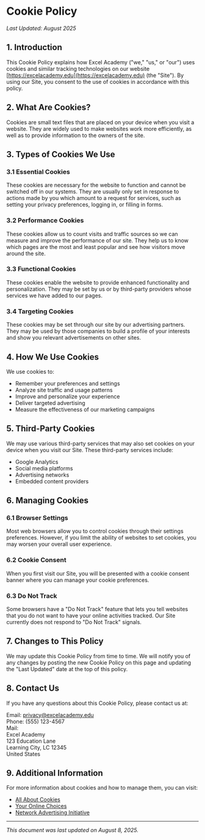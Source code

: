 # Cookie Policy

*Last Updated: August 2025*

## 1. Introduction

This Cookie Policy explains how Excel Academy ("we," "us," or "our") uses cookies and similar tracking technologies on our website [https://excelacademy.edu](https://excelacademy.edu) (the "Site"). By using our Site, you consent to the use of cookies in accordance with this policy.

## 2. What Are Cookies?

Cookies are small text files that are placed on your device when you visit a website. They are widely used to make websites work more efficiently, as well as to provide information to the owners of the site.

## 3. Types of Cookies We Use

### 3.1 Essential Cookies
These cookies are necessary for the website to function and cannot be switched off in our systems. They are usually only set in response to actions made by you which amount to a request for services, such as setting your privacy preferences, logging in, or filling in forms.

### 3.2 Performance Cookies
These cookies allow us to count visits and traffic sources so we can measure and improve the performance of our site. They help us to know which pages are the most and least popular and see how visitors move around the site.

### 3.3 Functional Cookies
These cookies enable the website to provide enhanced functionality and personalization. They may be set by us or by third-party providers whose services we have added to our pages.

### 3.4 Targeting Cookies
These cookies may be set through our site by our advertising partners. They may be used by those companies to build a profile of your interests and show you relevant advertisements on other sites.

## 4. How We Use Cookies

We use cookies to:
- Remember your preferences and settings
- Analyze site traffic and usage patterns
- Improve and personalize your experience
- Deliver targeted advertising
- Measure the effectiveness of our marketing campaigns

## 5. Third-Party Cookies

We may use various third-party services that may also set cookies on your device when you visit our Site. These third-party services include:

- Google Analytics
- Social media platforms
- Advertising networks
- Embedded content providers

## 6. Managing Cookies

### 6.1 Browser Settings
Most web browsers allow you to control cookies through their settings preferences. However, if you limit the ability of websites to set cookies, you may worsen your overall user experience.

### 6.2 Cookie Consent
When you first visit our Site, you will be presented with a cookie consent banner where you can manage your cookie preferences.

### 6.3 Do Not Track
Some browsers have a "Do Not Track" feature that lets you tell websites that you do not want to have your online activities tracked. Our Site currently does not respond to "Do Not Track" signals.

## 7. Changes to This Policy

We may update this Cookie Policy from time to time. We will notify you of any changes by posting the new Cookie Policy on this page and updating the "Last Updated" date at the top of this policy.

## 8. Contact Us

If you have any questions about this Cookie Policy, please contact us at:

Email: [privacy@excelacademy.edu](mailto:privacy@excelacademy.edu)  
Phone: (555) 123-4567  
Mail:  
Excel Academy  
123 Education Lane  
Learning City, LC 12345  
United States

## 9. Additional Information

For more information about cookies and how to manage them, you can visit:
- [All About Cookies](https://www.allaboutcookies.org/)
- [Your Online Choices](https://www.youronlinechoices.com/)
- [Network Advertising Initiative](https://www.networkadvertising.org/)

---
*This document was last updated on August 8, 2025.*
